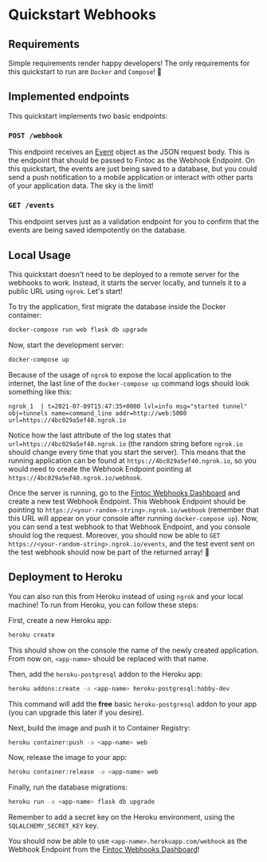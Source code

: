 # Quickstart Webhooks

## Requirements

Simple requirements render happy developers! The only requirements for this quickstart to run are `Docker` and `Compose`! 🐳

## Implemented endpoints

This quickstart implements two basic endpoints:

### `POST /webhook`

This endpoint receives an [Event](https://docs.fintoc.com/reference#eventos) object as the JSON request body. This is the endpoint that should be passed to Fintoc as the Webhook Endpoint. On this quickstart, the events are just being saved to a database, but you could send a push notification to a mobile application or interact with other parts of your application data. The sky is the limit!

### `GET /events`

This endpoint serves just as a validation endpoint for you to confirm that the events are being saved idempotently on the database.

## Local Usage

This quickstart doesn't need to be deployed to a remote server for the webhooks to work. Instead, it starts the server locally, and tunnels it to a public URL using `ngrok`. Let's start!

To try the application, first migrate the database inside the Docker container:

```sh
docker-compose run web flask db upgrade
```

Now, start the development server:

```sh
docker-compose up
```

Because of the usage of `ngrok` to expose the local application to the internet, the last line of the `docker-compose up` command logs should look something like this:

```
ngrok_1  | t=2021-07-09T15:47:35+0000 lvl=info msg="started tunnel" obj=tunnels name=command_line addr=http://web:5000 url=https://4bc029a5ef40.ngrok.io
```

Notice how the last attribute of the log states that `url=https://4bc029a5ef40.ngrok.io` (the random string before `ngrok.io` should change every time that you start the server). This means that the running application can be found at `https://4bc029a5ef40.ngrok.io`, so you would need to create the Webhook Endpoint pointing at `https://4bc029a5ef40.ngrok.io/webhook`.

Once the server is running, go to the [Fintoc Webhooks Dashboard](https://app.fintoc.com/webhooks) and create a new test Webhook Endpoint. This Webhook Endpoint should be pointing to `https://<your-random-string>.ngrok.io/webhook` (remember that this URL will appear on your console after running `docker-compose up`). Now, you can send a test webhook to that Webhook Endpoint, and you console should log the request. Moreover, you should now be able to `GET https://<your-random-string>.ngrok.io/events`, and the test event sent on the test webhook should now be part of the returned array! 🎉

## Deployment to Heroku

You can also run this from Heroku instead of using `ngrok` and your local machine! To run from Heroku, you can follow these steps:

First, create a new Heroku app:

```sh
heroku create
```

This should show on the console the name of the newly created application. From now on, `<app-name>` should be replaced with that name.

Then, add the `heroku-postgresql` addon to the Heroku app:

```sh
heroku addons:create -a <app-name> heroku-postgresql:hobby-dev
```

This command will add the **free** basic `heroku-postgresql` addon to your app (you can upgrade this later if you desire).

Next, build the image and push it to Container Registry:

```sh
heroku container:push -a <app-name> web
```

Now, release the image to your app:

```sh
heroku container:release -a <app-name> web
```

Finally, run the database migrations:

```sh
heroku run -a <app-name> flask db upgrade
```

Remember to add a secret key on the Heroku environment, using the `SQLALCHEMY_SECRET_KEY` key.

You should now be able to use `<app-name>.herokuapp.com/webhook` as the Webhook Endpoint from the [Fintoc Webhooks Dashboard](https://app.fintoc.com/webhooks)!

